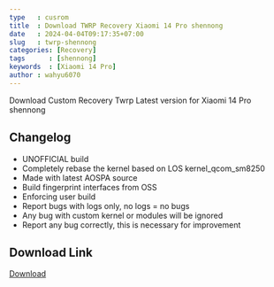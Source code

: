 ```yaml
---
type   : cusrom
title  : Download TWRP Recovery Xiaomi 14 Pro shennong
date   : 2024-04-04T09:17:35+07:00
slug   : twrp-shennong
categories: [Recovery]
tags      : [shennong]
keywords  : [Xiaomi 14 Pro]
author : wahyu6070
---
```


Download Custom Recovery Twrp Latest version for Xiaomi 14 Pro shennong

## Changelog
- UNOFFICIAL build
- Completely rebase the kernel based on LOS kernel_qcom_sm8250
- Made with latest AOSPA source
- Build fingerprint interfaces from OSS
- Enforcing user build
- Report bugs with logs only, no logs = no bugs
- Any bug with custom kernel or modules will be ignored
- Report any bug correctly, this is necessary for improvement 

## Download Link
[Download](/)
